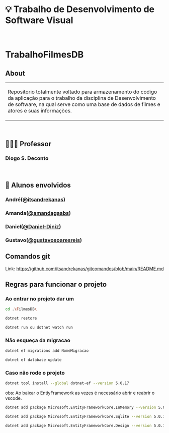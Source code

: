 # 💡 Trabalho de Desenvolvimento de Software Visual

<br />

# TrabalhoFilmesDB

## About

<table>
<tr>
<td>

Repositorio totalmente voltado para armazenamento do codigo da aplicação para o trabalho da disciplina de Desenvolvimento de software, na qual serve como uma base de dados de filmes e atores e suas informações.

</td>
</tr>
</table>


<br />

## 👨🏻‍🏫 Professor
### Diogo S. Deconto

<br />

## 🚀 Alunos envolvidos
### André([@itsandrekanas](https://github.com/itsandrekanas))
### Amanda([@amandagaabs](https://github.com/amandagaabs))
### Daniel([@Daniel-Diniz](https://github.com/Daniel-Diniz))
### Gustavo([@gustavosoaresreis](https://github.com/gustavosoaresreis))


## Comandos git

Link: https://github.com/itsandrekanas/gitcomandos/blob/main/README.md

## Regras para funcionar o projeto

### Ao entrar no projeto dar um

```sh
cd .\FilmesDB\
```

```sh
dotnet restore
```

```sh
dotnet run ou dotnet watch run
```

### Não esqueça da migracao

```sh
dotnet ef migrations add NomeMigracao
```

```sh
dotnet ef database update
```

### Caso não rode o projeto

```sh
dotnet tool install --global dotnet-ef --version 5.0.17
```

obs:  Ao baixar o EntiyFramework as vezes é necessário abrir e reabrir o vscode.

```sh
dotnet add package Microsoft.EntityFrameworkCore.InMemory --version 5.0.17
```

```sh
dotnet add package Microsoft.EntityFrameworkCore.Sqlite --version 5.0.17
```

```sh
dotnet add package Microsoft.EntityFrameworkCore.Design --version 5.0.17
```
